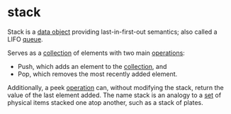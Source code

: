 # stack

Stack is a [data object](/data_md/computer_science/definitions/foundamental/data_object.md) providing last-in-first-out semantics; also called a LIFO [queue](/data_md/computer_science/definitions/data_object/collection/queue.md).

Serves as a [collection](/data_md/computer_science/definitions/data_object/collection.md) of elements with two main [operations](/data_md/computer_science/definitions/foundamental/operation.md):

- Push, which adds an element to the [collection](/data_md/computer_science/definitions/data_object/collection.md), and
- Pop, which removes the most recently added element.

Additionally, a peek [operation](/data_md/computer_science/definitions/foundamental/operation.md) can, without modifying the stack, return the value of the last element added. The name stack is an analogy to a [set](/data_md/mathematics/definitions/foundamental/set.md) of physical items stacked one atop another, such as a stack of plates.
